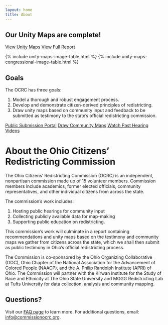 ```yaml
---
layout: home
title: About
---
```


<h2 class="center">Our Unity Maps are complete! </h2>

<p class="default-button-center">
            <a href="/unity-maps" class="btn btn-meeting-maroon spec" role="button">View Unity Maps</a> <a href="/assets/images/unity-maps/OCRC-Report-State-Leg.pdf" target="_blank" class="btn btn-meeting-maroon spec" role="button">View Full Report</a>
          </p>

{% include unity-maps-image-table.html %}
{% include unity-maps-congressional-image-table.html %}

## Goals 
The OCRC has three goals: 
1. Model a thorough and robust engagement process.
2. Develop and demonstrate citizen-derived principles of redistricting.
3. Draw unity maps based on community input and feedback to be submitted as testimony to the state’s official redistricting commission.

<p class="default-button-center">
    <a href="{{site.data.portal.url}}" target="_blank" class="btn btn-meeting spec" role="button">Public Submission Portal</a>
    <a href="https://districtr.org/event/open-maps" target="_blank" class="btn btn-meeting spec" role="button">Draw Community Maps</a> <a href="/past-hearings.html" class="btn btn-meeting spec" role="button">Watch Past Hearing Videos</a>
</p>

# About the Ohio Citizens’ Redistricting Commission 

The Ohio Citizens’ Redistricting Commission (OCRC) is an independent, nonpartisan commission made up of 15 volunteer members. Commission members include academics, former elected officials, community representatives, and other individual citizens from across the state. 

The commission’s work includes: 

1. Hosting public hearings for community input
2. Collecting publicly available data for map-making
3. Supporting public education on redistricting. 

This commission’s work will culminate in a report containing recommendations and unity maps based on the testimony and community maps we gather from citizens across the state, which we shall then submit as public testimony in Ohio’s official redistricting process.

The Commission is co-sponsored by the Ohio Organizing Collaborative (OOC), Ohio Chapter of the National Association for the Advancement of Colored People (NAACP), and the A. Philip Randolph Institute (APRI) of Ohio. The Commission will partner with the Kirwan Institute for the Study of Race and Ethnicity at The Ohio State University and MGGG Redistricting Lab at Tufts University for data collection, analysis and community mapping.


## Questions?
 Visit our [FAQ page](faq) to learn more. For additional questions, email: [info@commissionocrc.org](mailto:info@commissionocrc.org).
